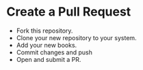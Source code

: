 # Create a Pull Request
- Fork this repository.
- Clone your new repository to your system.
- Add your new books.
- Commit changes and push
- Open and submit a PR.
